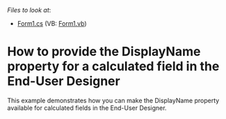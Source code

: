 <!-- default file list -->
*Files to look at*:

* [Form1.cs](./CS/ChangeDisplayNameForCalculatedField/Form1.cs) (VB: [Form1.vb](./VB/ChangeDisplayNameForCalculatedField/Form1.vb))
<!-- default file list end -->
# How to provide the DisplayName property for a calculated field in the End-User Designer


<p>This example demonstrates how you can make the DisplayName property available for calculated fields in the End-User Designer.</p>

<br/>



